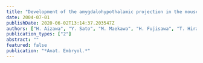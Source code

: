 ```yaml
---
title: "Development of the amygdalohypothalamic projection in the mouse embryonic forebrain"
date: 2004-07-01
publishDate: 2020-06-02T13:14:37.203547Z
authors: ["H. Aizawa", "Y. Sato", "M. Maekawa", "H. Fujisawa", "T. Hirata", "S. Yuasa"]
publication_types: ["2"]
abstract: ""
featured: false
publication: "*Anat. Embryol.*"
---
```


